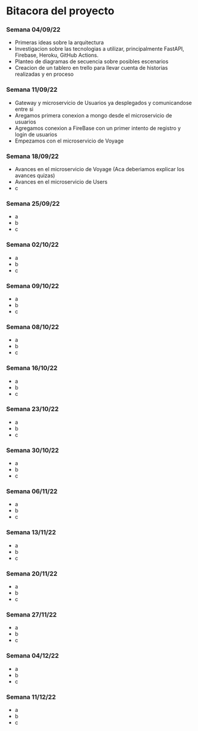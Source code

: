 # Bitacora del proyecto

### Semana 04/09/22
  - Primeras ideas sobre la arquitectura
  - Investigacion sobre las tecnologias a utilizar, principalmente FastAPI, Firebase, Heroku, GitHub Actions.
  - Planteo de diagramas de secuencia sobre posibles escenarios
  - Creacion de un tablero en trello para llevar cuenta de historias realizadas y en proceso


### Semana 11/09/22
 - Gateway y microservicio de Usuarios ya desplegados y comunicandose entre si
 - Aregamos primera conexion a mongo desde el microservicio de usuarios
 - Agregamos conexion a FireBase con un primer intento de registro y login de usuarios
 - Empezamos con el microservicio de Voyage


### Semana 18/09/22
 - Avances en el microservicio de Voyage (Aca deberiamos explicar los avances quizas)
 - Avances en el microservicio de Users
 - c
 
 
### Semana 25/09/22
 - a
 - b
 - c
 
### Semana 02/10/22
 - a
 - b
 - c
 
 ### Semana 09/10/22
 - a
 - b
 - c

### Semana 08/10/22
 - a
 - b
 - c
 
### Semana 16/10/22
 - a
 - b
 - c
 

### Semana 23/10/22
 - a
 - b
 - c
 
 
### Semana 30/10/22
 - a
 - b
 - c

### Semana 06/11/22
 - a
 - b
 - c

### Semana 13/11/22
 - a
 - b
 - c

### Semana 20/11/22
 - a
 - b
 - c

### Semana 27/11/22
 - a
 - b
 - c

### Semana 04/12/22
 - a
 - b
 - c

### Semana 11/12/22
 - a
 - b
 - c
